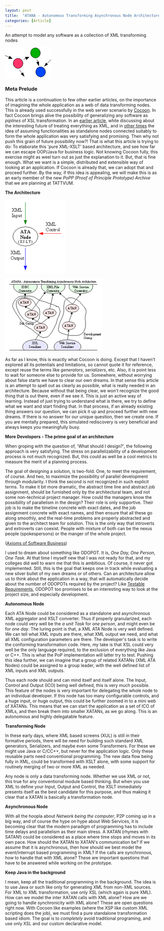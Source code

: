 ```yaml
---
layout: post
title:  "ATANA - Autonomous Transforming Asynchronous Node Architecture"
categories: [Article]
---
```


An attempt to model any software as a collection of XML transforming nodes

![ATANA Architecture 1](/assets/images/ATANA%20-%20Autonomous%20Transforming%20Asynchronous%20Node/28ca38e611408c7f4d5667032d9a9f51.jpg)

### Meta Prelude

This article is a continuation to few other earlier articles, on the importance of imagining the whole application as a web of data transforming nodes. This is already used successfully in the web server scenario by [Cocoon](https://www.tattvum.com/Articles/2002/2002-05/2002-05-12/Ramu-SE-2002-05-10-ILoveCocoon.html). In fact Cocoon brings alive the possibility of generalizing any software as *piplines* of XSL transformation. In an [earlier article](https://www.tattvum.com/Articles/2002/2002-03/2002-03-06/Ramu-SE-20011111-IsOopDead.html), while discussing about the interesting future of treating everything as XML, and in [other times](https://www.tattvum.com/Articles/2002/2002-06/2002-06-09/Ramu-SE-20011101-Architecture.html) the idea of assuming functionalities as standalone nodes connected suitably to form the whole application was very satisfying and promising. Then why not push this grain of future possibility now?! That is what this article is trying to do: To elaborate this 'pure XML-XSLT' based architecture, and see how far we can escape OOP/Java for business logic. Not knowing Cocoon fully, this exercise might as weel turn out as just the explanation to it. But, that is fine enough. What we want is a simple, distributed and extensible way of looking at an application. If Cocoon is already that, we can adopt that and proceed further. By the way, if this idea is appealing, we will make this is as an early member of the new *PoPP (Proof of Principle Prototype) Archive* that we are planning at TATTVUM.

**The Architecture**

![ATANA Architecture 2](/assets/images/ATANA%20-%20Autonomous%20Transforming%20Asynchronous%20Node/501a818a5dc66a0129b627bea8c3953a.jpg)

![ATANA Architecture 3](/assets/images/ATANA%20-%20Autonomous%20Transforming%20Asynchronous%20Node/aa54e5793988e5e946514fc5cce1b827.jpg)

As far as I know, this is exactly what Cocoon is doing. Except that I haven't explored all its potentials and limitations, so cannot quote it for reference, except reuse the terms like *generators*, *serializers*, etc. Also, it is point less to wait for someone else to provide for us. Somewhere, without worrying about false starts we have to clear our own dreams. In that sense this article is an attempt to spell out as clearly as possible, what is really needed in an architecture. Because without that being clear, we won't recognize the good thing that is out there, even if we see it. This is just an active way of learning. Instead of just trying to understand what is there, we try to define what we want and start finding that. In that process, if an already existing thing answers our question, we can pick it up and proceed further with new dreams. If there is no answer for our unique question, then we create one. If you are mentally prepared, this simulated rediscovery is very beneficial and always keeps you meaningfully busy.

**More Developers - The prime goal of an architecture**

When groping with the question of, 'What should I design?', the following approach is very satisfying. The stress on parallelizability of a development process is not much recognized. But, this could as well be a cool metrics to measure the merit of a planning process.

The goal of designing a solution, is two-fold. One, to meet the requirement, of course. And two, to maximize the possibility of parallel development through modularity. I think the second is not recognized in such explicit terms. To make it bit more dramatic, the abstract time line and abstract job assignment, should be furnished only by the architectural team, and not some non-technical project manager. How could the managers know the possibility of parallelism in the design? Their role is only supportive. Their job is to make the timeline concrete with exact dates, and the job assignment concrete with exact names, and then ensure that all these go along smoothly, and the real-time problems are properly abstracted and given to the architect team for solution. This is the only way that introverts and extroverts can coexist. People with mixture of both can be the nexus people (spokespersons) or the manger of the whole project.

([Axioms of Software Business](https://www.tattvum.com/Articles/2002/2002-03/2002-03-11/Ramu-SE-2002-03-10-AxiomsOfGovernance.html))

I used to dream about something like ODOPOT. It is, *One Day, One Person, One Task*. At that time I myself new that I was not ready for that, and my colleges did well to warn me that this is ambitious. Of course, it never got implemented. Still, this is the goal that keeps one in track while evaluating a new silver bullet of my own dreams or of others. Can an architecture allow us to think about the application in a way, that will automatically decide about the number of ODOPOTs required by the project? Like [Testable Requirements](https://www.testablerequirements.com/), ODOPOT too promises to be an interesting way to look at the project size, and especially development.

**Autonomous Node**

Each ATA Node could be considered as a standalone and asynchronous XML aggregator and XSLT converter. Thus if properly granularized, each node could very well be the *a unit Task* for *one person*, and might even be for *one day*. The luring point is that, a XML ATA Node is very well defined. We can tell what XML inputs are there, what XML output we need, and what all XML configuration parameters are there. The developer's task is to write the conforming transformation code. Here, my take is that XSL could very well be the only language required, to the exclusion of everything like Java or C++. This is what the PoP implementation will latter try to test. Pushing this idea further, we can imagine that a group of related XATANs (XML ATA Nodes) could be assigned to a group leader, with the well defined list of XML inputs and XML outputs.

Thus each node should and can mind itself and itself alone. The Input, Control and Output (ICO) being well defined, this is very much possible. This feature of the nodes is very important for delegating the whole node to an individual developer. If this node has too many configurable controls, and a huge input, or huge output, this could be further zoomed in to a mini web of XATANs. This means that we can start the application as a set of ICO of XMLs, and then break them into smaller XATANs, as we go along. This is an autonomous and highly delegatable feature.

**Transforming Node**

In these early days, where XML based screens (XUL) is still in their formative periods, there will be need for building such standard XML generators, Serializers, and maybe even some Transformers. For these we might use Java or C/CC++, but never for the application logic. Only these reusable parts need conventional programming. The new data flow being fully in XML, could be transformed with XSLT alone, with some support for routinely merging of two or more XML as needed.

Any node is only a data transforming node. Whether we use XML or not, this true for any conventional module based thinking. But when you use XML to define your Input, Output and Control, the XSLT immediately presents itself as the best candidate for this purpose, and thus making it clear that a XATAN is basically a transformation node.

**Asynchronous Node**

With all the hoopla about *Network being the computer*, P2P coming up in a big way, and of course the hype on hype about Web Services, it is becoming clear that the modern paradigm of programming has to include time delays and parallelism as their main stress. A XATAN (rhymes with SATAN!) could be considered as a place where time stops and moves in its own pace. How should the XATAN to XATAN's communication be? If we assume that it is asynchronous, then how should we best model the event/interrupt based programming in XML? If the calls are synchronous, how to handle that with XML alone? These are important questions that have to be answered while working on the prototype.

**Keep Java in the background**

I mean, keep all the traditional programming in the background. The idea is to use Java or such like only for generating XML from non-XML sources. For XML to XML transformation, use only XSL (which again is pure XML). How can we model the inter XATAN calls with XML alone? How are we going to handle synchronicity with XML alone? These are open questions right now. With Cocoon like examples (where the XSP like custom XML scripting does the job), we must find a pure standalone transformation based idiom. The goal is to *completely* avoid traditional programing, and use only XSL and our custom declarative model.

